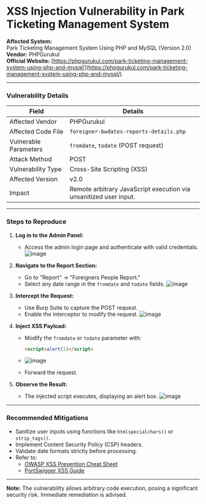 # XSS Injection Vulnerability in Park Ticketing Management System

**Affected System:**  
Park Ticketing Management System Using PHP and MySQL (Version 2.0)  
**Vendor:** PHPGurukul  
**Official Website:** [https://phpgurukul.com/park-ticketing-management-system-using-php-and-mysql/](https://phpgurukul.com/park-ticketing-management-system-using-php-and-mysql/)  

---

### Vulnerability Details

| **Field**               | **Details**                                                                 |
|-------------------------|-----------------------------------------------------------------------------|
| Affected Vendor         | PHPGurukul                                                                  |
| Affected Code File      | `foreigner-bwdates-reports-details.php`                                     |
| Vulnerable Parameters   | `fromdate`, `todate` (POST request)                                        |
| Attack Method           | POST                                                                        |
| Vulnerability Type      | Cross-Site Scripting (XSS)                                                 |
| Affected Version        | v2.0                                                                        |
| Impact                  | Remote arbitrary JavaScript execution via unsanitized user input.           |

---

### Steps to Reproduce
1. **Log in to the Admin Panel:**  
   - Access the admin login page and authenticate with valid credentials.
    ![image](https://github.com/user-attachments/assets/e570247e-32f3-41f6-8737-14e2072fc0fa)

2. **Navigate to the Report Section:**  
   - Go to "Report" → "Foreigners People Report."  
   - Select any date range in the `fromdate` and `todate` fields.
    ![image](https://github.com/user-attachments/assets/49be39be-d969-4bf2-a084-2d6b095d0f36)
  
3. **Intercept the Request:**  
   - Use Burp Suite to capture the POST request.  
   - Enable the Interceptor to modify the request.
    ![image](https://github.com/user-attachments/assets/86cd0e80-b19f-4dcc-965e-a9c7475bce30)
  
4. **Inject XSS Payload:**  
   - Modify the `fromdate` or `todate` parameter with:  
     ```html
     <script>alert(1)</script>
     ```
   - ![image](https://github.com/user-attachments/assets/cb112a7c-1772-4300-84cf-05a55fd40f93)
   
   - Forward the request.  

6. **Observe the Result:**  
   - The injected script executes, displaying an alert box.
   ![image](https://github.com/user-attachments/assets/442da82a-086c-4df1-b9d8-3c93587a3b0c)
  

---

### Recommended Mitigations
- Sanitize user inputs using functions like `htmlspecialchars()` or `strip_tags()`.  
- Implement Content Security Policy (CSP) headers.  
- Validate date formats strictly before processing.  
- Refer to:  
  - [OWASP XSS Prevention Cheat Sheet](https://cheatsheetseries.owasp.org/cheatsheets/Cross_Site_Scripting_Prevention_Cheat_Sheet.html)  
  - [PortSwigger XSS Guide](https://portswigger.net/web-security/cross-site-scripting)  

---

**Note:** The vulnerability allows arbitrary code execution, posing a significant security risk. Immediate remediation is advised.  
